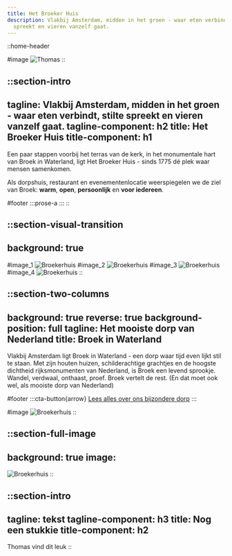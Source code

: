 ```yaml
---
title: Het Broeker Huis
description: Vlakbij Amsterdam, midden in het groen - waar eten verbindt, stilte
  spreekt en vieren vanzelf gaat.
---
```


::home-header

#image
  ![Thomas](/images/IMG_5047.jpeg)
::

::section-intro
---
tagline: Vlakbij Amsterdam, midden in het groen - waar eten verbindt, stilte
  spreekt en vieren vanzelf gaat.
tagline-component: h2
title: Het Broeker Huis
title-component: h1
---
Een paar stappen voorbij het terras van de kerk, in het monumentale hart van Broek in Waterland, ligt Het Broeker Huis - sinds 1775 dé plek waar mensen samenkomen.

Als dorpshuis, restaurant en evenementenlocatie weerspiegelen we de ziel van Broek: **warm**, **open**, **persoonlijk** en **voor iedereen**.

#footer
  :::prose-a
  :::
::

::section-visual-transition
---
background: true
---
#image_1
![Broekerhuis](/images/broekerhuis-1.jpg)
#image_2
![Broekerhuis](/images/broekerhuis-2.jpg)
#image_3
![Broekerhuis](/images/broekerhuis-3.jpg)
#image_4
![Broekerhuis](/images/broekerhuis-4.jpg)
::

::section-two-columns
---
background: true
reverse: true
background-position: full
tagline: Het mooiste dorp van Nederland
title: Broek in Waterland
---
Vlakbij Amsterdam ligt Broek in Waterland - een dorp waar tijd even lijkt stil te staan. Met zijn houten huizen, schilderachtige grachtjes en de hoogste dichtheid rijksmonumenten van Nederland, is Broek een levend sprookje. Wandel, verdwaal, onthaast, proef. Broek vertelt de rest.
(En dat moet ook wel, als mooiste dorp van Nederland)

#footer
  :::cta-button{arrow}
  [Lees alles over ons bijzondere dorp](/evenementen/Trouwen)
  :::
  
#image
![Broekerhuis](/images/6b5d84bf74f06f2501722d284f3d0080.png)
::

::section-full-image
---
background: true
image: 
---

![Broekerhuis](/images/6b5d84bf74f06f2501722d284f3d0080.png)
::

::section-intro
---
tagline: tekst
tagline-component: h3
title: Nog een stukkie
title-component: h2
---
Thomas vind dit leuk
::
